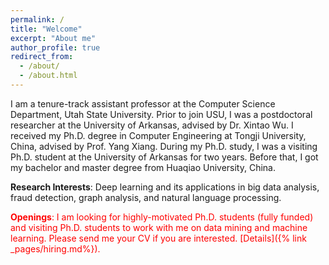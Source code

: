 ```yaml
---
permalink: /
title: "Welcome"
excerpt: "About me"
author_profile: true
redirect_from: 
  - /about/
  - /about.html
---
```


I am a tenure-track assistant professor at the Computer Science Department, Utah State University. Prior to join USU, I was a postdoctoral researcher at the University of Arkansas, advised by Dr. Xintao Wu. I received my Ph.D. degree in Computer Engineering at Tongji University, China, advised by Prof. Yang Xiang. During my Ph.D. study, I was a visiting Ph.D. student at the University of Arkansas for two years. Before that, I got my bachelor and master degree from Huaqiao University, China. 

**Research Interests**: Deep learning and its applications in big data analysis, fraud detection, graph analysis, and natural language processing.

<span style="color:red">**Openings**: I am looking for highly-motivated Ph.D. students (fully funded) and visiting Ph.D. students to work with me on data mining and machine learning. Please send me your CV if you are interested. [Details]({% link _pages/hiring.md%}). </span>